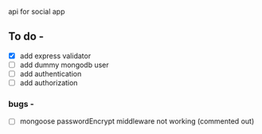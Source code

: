 api for social app

## To do - 
- [x] add express validator
- [ ] add dummy mongodb user
- [ ] add authentication
- [ ] add authorization

### bugs -
- [ ] mongoose passwordEncrypt middleware not working (commented out)